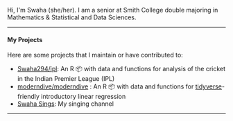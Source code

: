 Hi, I'm Swaha (she/her). I am a senior at Smith College double majoring in Mathematics & Statistical and Data Sciences. 

-----------

#### My Projects

Here are some projects that I maintain or have contributed to:

- [Swaha294/ipl](https://github.com/Swaha294/ipl): An R :package: with data and functions for analysis of the cricket in the Indian Premier League (IPL)
- [moderndive/moderndive](https://github.com/moderndive/moderndive) : An R :package: with data and functions for [tidyverse](https://www.tidyverse.org/)-friendly introductory linear regression
- [Swaha Sings](https://www.instagram.com/swa_laalaalaa/): My singing channel

-----------

